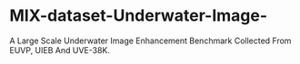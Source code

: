 # MIX-dataset-Underwater-Image-
A Large Scale Underwater Image Enhancement Benchmark Collected From EUVP, UIEB And UVE-38K.

